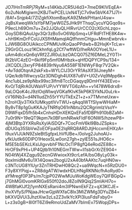 JO7lHnTmRPj7RyM+s14KkbJCR5U4d3+7meD9KlVEqEA=
6o2uNoMIgiwm2KBJTwPCELUxN4TjC7v9w5bVK471J7I=
/8Af+Snjpk4/7ZIZgkfiXtomBayKA9ZMekPHtanU4sw=
JqBsXweqWk1sYbFM7jwW0ZSJHk9YThsqCycuYQGqo9s=
P9ecLh69Om7u+Ze2JJQIuQLHlRvrUrCCO2cXGchLzqo=
GoySD8iQAuUgv3Qr3zBo5vO6WpSmq+UFRdFtTHE8K4w=
+hH9KmDrFCoUJXSfHMamqlAQtfhnmCHgu+MmnEwbrvk=
LJW6BG8OUAikccCPNMUvlKoQaoPPdwb+B2HxjK+TcLw=
Z9GrGCLouz1KCkhnfqLg2Cf7wftWD/lheRA0OYoeL1U=
uAm4dlcxQn6qVRf2ZJR0uLbzOACQ075Zf6DMeL2Y0TI=
8t2bVC4zEO+6kif9Fp5mf0MHbzk+qHfDQPYCP9s/134=
JXCQDLj3xryFP84839rNyu6A558F1ENIWyF8qr7V2Qk=
+AvTddOtqnA2skFxb+WYLCIJ3OrYR1AsXIf3iIJneyM=
UQe/kdb1WwcysQz3DNDgh4UIX87u6V+U0ZvVq9Mpp6k=
4nc1ubLze9pNbx99xc3Ifm8TccDGaqyq9DmHY43EEvo=
KvO/TdjRrA0UWaVFUP/vYYWVTG6zAh++v1478W6drx8=
9aLOQoK4cJ9zIOqWlwqVGKafKlvK5kP6KSYkNJ0uLrk=
cV16INb3+d4N1IudZh55rYYUTkExZ1+z+x7TMvneUxw=
h2roH3jv3TKk1UMkyptIVvTWU+qAqqlWTfSIywWHiaM=
By8vT8p1gGuKKAJyTNRfqO61nNbtu2QCRgrimlzVsoY=
D9WFqxD5fh5b4xCnhsHDnXEKQxEFa5fDBPh910bBZaM=
7u0r9N+19eQT9kpm7k0BFsmNRwkFIdF6ONW5/hzewP8=
4jM3Btp3YXRsRsXylAiSDQf+7CocFmV6kl9BbJZSpks=
dDUGq35SbVwZoEOFpa0E2lqRRQ8ARDJtjHccxmEHXzA=
I9uxVlJUkN9ZsleBtSgfpxLhVfUBe+/0olvg2JuhoAU=
yfkUutlk60DlPO1Heox5Lw0on27gh+zylE551sJHO6c=
M5E5bSEKcLKslJlgvvbhF1NcOcTlP8gfQ4eRodZE88c=
HrOF9xPHi+UP4Qjtb1h10NEGmTWw+ll1sbGrXrZE904=
N04tWj4XZqgu9ZecnGWwioxXt9crLefA/bsO8yLy03k=
9oxlmidMv6u1X14Qows2bogU2xA40bfAAKtc7uqHN0w=
c3NTcUG8YlUyr3ZnTRHDwH08Qc2+ua9WqcN+n5RzDU0=
F3y8XYPiqj++ZR8dgATW/wdxHDLHNgRKNNcfhAoRyd0=
aYMregf0P3Ps/m7cjpP02WwMUuWoKdgWEoy7QIFBGpQ=
j7GhMGl0vomKRlGx650f02doJ8ZoIN9Qiq2SmlAHl7o=
4WBfaKlJf2j1ymNXEsRani4m3IPNwnEkFZz+qX3KCJE=
ihvXVfyS/PNjaaJHcwGjpWXfaC8Ix3MiZWMg3DYuZB4=
bKXVQVUi3JhztXiw3zLs2Z3vIkYcXPl3lusFdsFxby0=
L+z3s0gB+8I0fT6Zi9eRmoUdZaMV7bImEv75WopjDPs=
